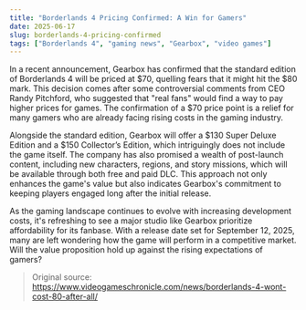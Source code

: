 ```yaml
---
title: "Borderlands 4 Pricing Confirmed: A Win for Gamers"
date: 2025-06-17
slug: borderlands-4-pricing-confirmed
tags: ["Borderlands 4", "gaming news", "Gearbox", "video games"]
---
```


In a recent announcement, Gearbox has confirmed that the standard edition of Borderlands 4 will be priced at $70, quelling fears that it might hit the $80 mark. This decision comes after some controversial comments from CEO Randy Pitchford, who suggested that "real fans" would find a way to pay higher prices for games. The confirmation of a $70 price point is a relief for many gamers who are already facing rising costs in the gaming industry.

Alongside the standard edition, Gearbox will offer a $130 Super Deluxe Edition and a $150 Collector’s Edition, which intriguingly does not include the game itself. The company has also promised a wealth of post-launch content, including new characters, regions, and story missions, which will be available through both free and paid DLC. This approach not only enhances the game's value but also indicates Gearbox's commitment to keeping players engaged long after the initial release.

As the gaming landscape continues to evolve with increasing development costs, it's refreshing to see a major studio like Gearbox prioritize affordability for its fanbase. With a release date set for September 12, 2025, many are left wondering how the game will perform in a competitive market. Will the value proposition hold up against the rising expectations of gamers?

> Original source: https://www.videogameschronicle.com/news/borderlands-4-wont-cost-80-after-all/